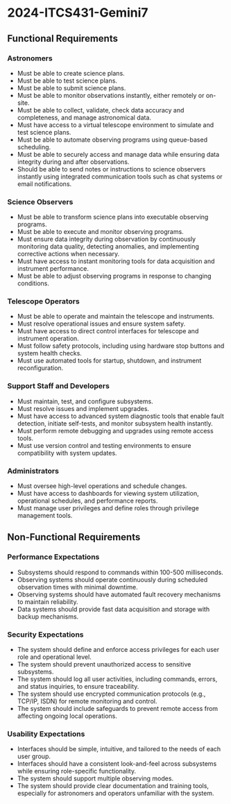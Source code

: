 # 2024-ITCS431-Gemini7

## Functional Requirements

### Astronomers
- Must be able to create science plans.
- Must be able to test science plans.
- Must be able to submit science plans.
- Must be able to monitor observations instantly, either remotely or on-site.
- Must be able to collect, validate, check data accuracy and completeness, and manage astronomical data.
- Must have access to a virtual telescope environment to simulate and test science plans.
- Must be able to automate observing programs using queue-based scheduling.
- Must be able to securely access and manage data while ensuring data integrity during and after observations.
- Should be able to send notes or instructions to science observers instantly using integrated communication tools such as chat systems or email notifications.

### Science Observers
- Must be able to transform science plans into executable observing programs.
- Must be able to execute and monitor observing programs.
- Must ensure data integrity during observation by continuously monitoring data quality, detecting anomalies, and implementing corrective actions when necessary.
- Must have access to instant monitoring tools for data acquisition and instrument performance.
- Must be able to adjust observing programs in response to changing conditions.

### Telescope Operators
- Must be able to operate and maintain the telescope and instruments.
- Must resolve operational issues and ensure system safety.
- Must have access to direct control interfaces for telescope and instrument operation.
- Must follow safety protocols, including using hardware stop buttons and system health checks.
- Must use automated tools for startup, shutdown, and instrument reconfiguration.

### Support Staff and Developers
- Must maintain, test, and configure subsystems.
- Must resolve issues and implement upgrades.
- Must have access to advanced system diagnostic tools that enable fault detection, initiate self-tests, and monitor subsystem health instantly.
- Must perform remote debugging and upgrades using remote access tools.
- Must use version control and testing environments to ensure compatibility with system updates.

### Administrators
- Must oversee high-level operations and schedule changes.
- Must have access to dashboards for viewing system utilization, operational schedules, and performance reports.
- Must manage user privileges and define roles through privilege management tools.

## Non-Functional Requirements

### Performance Expectations
- Subsystems should respond to commands within 100-500 milliseconds.
- Observing systems should operate continuously during scheduled observation times with minimal downtime.
- Observing systems should have automated fault recovery mechanisms to maintain reliability.
- Data systems should provide fast data acquisition and storage with backup mechanisms.

### Security Expectations
- The system should define and enforce access privileges for each user role and operational level.
- The system should prevent unauthorized access to sensitive subsystems.
- The system should log all user activities, including commands, errors, and status inquiries, to ensure traceability.
- The system should use encrypted communication protocols (e.g., TCP/IP, ISDN) for remote monitoring and control.
- The system should include safeguards to prevent remote access from affecting ongoing local operations.

### Usability Expectations
- Interfaces should be simple, intuitive, and tailored to the needs of each user group.
- Interfaces should have a consistent look-and-feel across subsystems while ensuring role-specific functionality.
- The system should support multiple observing modes.
- The system should provide clear documentation and training tools, especially for astronomers and operators unfamiliar with the system.

